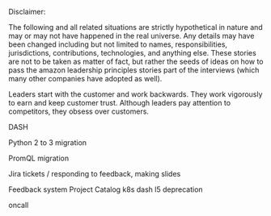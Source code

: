 
Disclaimer:

The following and all related situations are strictly hypothetical in nature and may or may not have happened in the real universe. Any details may have been changed including but not limited to names, responsibilities, jurisdictions, contributions, technologies, and anything else. These stories are not to be taken as matter of fact, but rather the seeds of ideas on how to pass the amazon leadership principles stories part of the interviews (which many other companies have adopted as well).


Leaders start with the customer and work backwards. They work vigorously to earn and keep customer trust. Although leaders pay attention to competitors, they obsess over customers.









DASH

Python 2 to 3 migration

PromQL migration

Jira tickets / responding to feedback, making slides




Feedback system
Project Catalog
k8s dash
l5 deprecation

oncall
